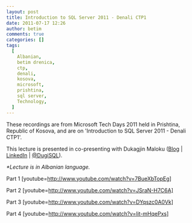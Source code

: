 ```yaml
---
layout: post
title: Introduction to SQL Server 2011 - Denali CTP1
date: 2011-07-17 12:26
author: betim
comments: true
categories: []
tags:
  [
    Albanian,
    betim drenica,
    ctp,
    denali,
    kosova,
    microsoft,
    prishtina,
    sql server,
    Technology,
  ]
---
```


These recordings are from Microsoft Tech Days 2011 held in Prishtina, Republic of Kosova, and are on 'Introduction to SQL Server 2011 - Denali CTP1'.

This lecture is presented in co-presenting with Dukagjin Maloku (<a title="blog" href="http://www.sqlservercentral.com/blogs/dugi/default.aspx" target="_blank">Blog</a> | <a title="LinkedIn" href="http://www.linkedin.com/in/dukagjini" target="_blank">LinkedIn</a> | <a title="@DugiSQL" href="http://twitter.com/#!/dugisql">@DugiSQL</a>).

<em>\*Lecture is in Albanian language.</em>

Part 1
[youtube=http://www.youtube.com/watch?v=7BueXbTopEg]

Part 2
[youtube=http://www.youtube.com/watch?v=JSraN-H7C6A]

Part 3
[youtube=http://www.youtube.com/watch?v=DYqszc0A0Vk]

Part 4
[youtube=http://www.youtube.com/watch?v=Iit-mHqePxs]
